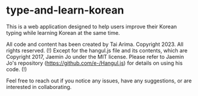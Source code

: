 # type-and-learn-korean

This is a web application designed to help users improve their Korean typing while learning Korean at the same time.

All code and content has been created by Tai Arima. Copyright 2023. All rights reserved.
(!) Except for the hangul.js file and its contents, which are Copyright 2017, Jaemin Jo
under the MIT license. Please refer to Jaemin Jo's repository (https://github.com/e-/Hangul.js)
for details on using his code. (!)

Feel free to reach out if you notice any issues, have any suggestions, or are interested in collaborating.
